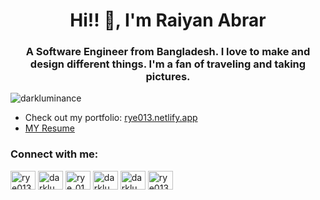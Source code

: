 <h1 align="center">Hi!! 👋, I'm Raiyan Abrar</h1>
<h3 align="center">A Software Engineer from Bangladesh. I love to make and design different things. I'm a fan of traveling and taking pictures.</h3>

<p align="left"> <img src="https://komarev.com/ghpvc/?username=darkluminance&label=Profile%20views&color=0e75b6&style=flat" alt="darkluminance" /> </p>

- Check out my portfolio: <a href="https://rye013.netlify.app" target="_blank">rye013.netlify.app</a>
- <a href="https://rye013.netlify.app/about/cv" target="_blank">MY Resume</a>

<h3 align="left">Connect with me:</h3>
<p align="left">
<a href="https://linkedin.com/in/rye013" target="_blank"><img align="center" src="https://raw.githubusercontent.com/rahuldkjain/github-profile-readme-generator/master/src/images/icons/Social/linked-in-alt.svg" alt="rye013" height="30" width="40" /></a>
<a href="https://fb.com/darkluminance" target="blank"><img align="center" src="https://raw.githubusercontent.com/rahuldkjain/github-profile-readme-generator/master/src/images/icons/Social/facebook.svg" alt="darkluminance" height="30" width="40" /></a>
<a href="https://instagram.com/rye_013" target="blank"><img align="center" src="https://raw.githubusercontent.com/rahuldkjain/github-profile-readme-generator/master/src/images/icons/Social/instagram.svg" alt="rye_013" height="30" width="40" /></a>
<a href="https://dribbble.com/darkluminance" target="blank"><img align="center" src="https://raw.githubusercontent.com/rahuldkjain/github-profile-readme-generator/master/src/images/icons/Social/dribbble.svg" alt="darkluminance" height="30" width="40" /></a>
<a href="https://codeforces.com/profile/darkluminance" target="blank"><img align="center" src="https://raw.githubusercontent.com/rahuldkjain/github-profile-readme-generator/master/src/images/icons/Social/codeforces.svg" alt="darkluminance" height="30" width="40" /></a>
<a href="https://www.leetcode.com/rye013" target="blank"><img align="center" src="https://raw.githubusercontent.com/rahuldkjain/github-profile-readme-generator/master/src/images/icons/Social/leet-code.svg" alt="rye013" height="30" width="40" /></a>
</p>
